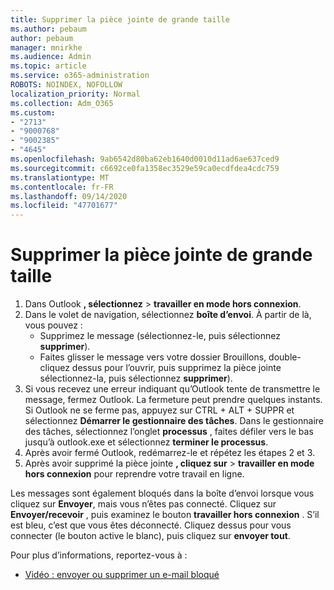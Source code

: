 ```yaml
---
title: Supprimer la pièce jointe de grande taille
ms.author: pebaum
author: pebaum
manager: mnirkhe
ms.audience: Admin
ms.topic: article
ms.service: o365-administration
ROBOTS: NOINDEX, NOFOLLOW
localization_priority: Normal
ms.collection: Adm_O365
ms.custom:
- "2713"
- "9000768"
- "9002385"
- "4645"
ms.openlocfilehash: 9ab6542d80ba62eb1640d0010d11ad6ae637ced9
ms.sourcegitcommit: c6692ce0fa1358ec3529e59ca0ecdfdea4cdc759
ms.translationtype: MT
ms.contentlocale: fr-FR
ms.lasthandoff: 09/14/2020
ms.locfileid: "47701677"
---
```

# <a name="remove-the-large-attachment"></a>Supprimer la pièce jointe de grande taille

1. Dans Outlook **, sélectionnez**  >  **travailler en mode hors connexion**. 
2. Dans le volet de navigation, sélectionnez **boîte d’envoi**. À partir de là, vous pouvez : 
    - Supprimez le message (sélectionnez-le, puis sélectionnez **supprimer**).
    - Faites glisser le message vers votre dossier Brouillons, double-cliquez dessus pour l’ouvrir, puis supprimez la pièce jointe sélectionnez-la, puis sélectionnez **supprimer**).
3. Si vous recevez une erreur indiquant qu’Outlook tente de transmettre le message, fermez Outlook. La fermeture peut prendre quelques instants. Si Outlook ne se ferme pas, appuyez sur CTRL + ALT + SUPPR et sélectionnez **Démarrer le gestionnaire des tâches**. Dans le gestionnaire des tâches, sélectionnez l’onglet **processus** , faites défiler vers le bas jusqu’à outlook.exe et sélectionnez **terminer le processus**.
4. Après avoir fermé Outlook, redémarrez-le et répétez les étapes 2 et 3. 
5. Après avoir supprimé la pièce jointe **, cliquez sur**  >  **travailler en mode hors connexion** pour reprendre votre travail en ligne. 

Les messages sont également bloqués dans la boîte d’envoi lorsque vous cliquez sur **Envoyer**, mais vous n’êtes pas connecté. Cliquez sur **Envoyer/recevoir** , puis examinez le bouton **travailler hors connexion** . S’il est bleu, c’est que vous êtes déconnecté. Cliquez dessus pour vous connecter (le bouton active le blanc), puis cliquez sur **envoyer tout**.
 
 Pour plus d’informations, reportez-vous à :
- [Vidéo : envoyer ou supprimer un e-mail bloqué](https://support.office.com/article/Video-Send-or-delete-an-email-stuck-in-your-outbox-26d5d34a-4e5f-444a-a9e8-44db04a94dec) 